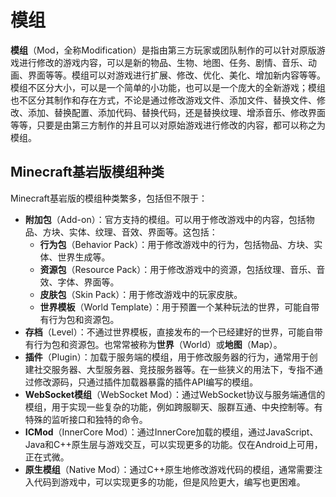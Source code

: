 # 模组

**模组**（Mod，全称Modification）是指由第三方玩家或团队制作的可以针对原版游戏进行修改的游戏内容，可以是新的物品、生物、地图、任务、剧情、音乐、动画、界面等等。模组可以对游戏进行扩展、修改、优化、美化、增加新内容等等。模组不区分大小，可以是一个简单的小功能，也可以是一个庞大的全新游戏；模组也不区分其制作和存在方式，不论是通过修改游戏文件、添加文件、替换文件、修改、添加、替换配置、添加代码、替换代码，还是替换纹理、增添音乐、修改界面等等，只要是由第三方制作的并且可以对原始游戏进行修改的内容，都可以称之为模组。

## Minecraft基岩版模组种类

Minecraft基岩版的模组种类繁多，包括但不限于：

- **附加包**（Add-on）：官方支持的模组。可以用于修改游戏中的内容，包括物品、方块、实体、纹理、音效、界面等。这包括：
    - **行为包**（Behavior Pack）：用于修改游戏中的行为，包括物品、方块、实体、世界生成等。
    - **资源包**（Resource Pack）：用于修改游戏中的资源，包括纹理、音乐、音效、字体、界面等。
    - **皮肤包**（Skin Pack）：用于修改游戏中的玩家皮肤。
    - **世界模板**（World Template）：用于预置一个某种玩法的世界，可能自带有行为包和资源包。
- **存档**（Level）：不通过世界模板，直接发布的一个已经建好的世界，可能自带有行为包和资源包。也常常被称为**世界**（World）或**地图**（Map）。
- **插件**（Plugin）：加载于服务端的模组，用于修改服务器的行为，通常用于创建社交服务器、大型服务器、竞技服务器等。在一些狭义的用法下，专指不通过修改源码，只通过插件加载器暴露的插件API编写的模组。
- **WebSocket模组**（WebSocket Mod）：通过WebSocket协议与服务端通信的模组，用于实现一些复杂的功能，例如跨服聊天、服群互通、中央控制等。有特殊的监听接口和独特的命令。
- **ICMod**（InnerCore Mod）：通过InnerCore加载的模组，通过JavaScript、Java和C++原生层与游戏交互，可以实现更多的功能。仅在Android上可用，正在式微。
- **原生模组**（Native Mod）：通过C++原生地修改游戏代码的模组，通常需要注入代码到游戏中，可以实现更多的功能，但是风险更大，编写也更困难。